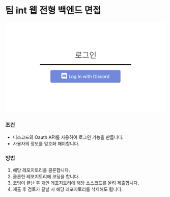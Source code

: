 <h1> 팀 int 웹 전형 백엔드 면접 </h1>
<img src="./img/oauth.png">
<h3>조건</h3>
<ul>
    <li>디스코드의 Oauth API를 사용하여 로그인 기능을 만듭니다.</li>
    <li>사용자의 정보를 암호화 해야합니다.</li>
</ul>
<h3>방법</h3>
<ol>
    <li>해당 레포지토리를 클론합니다.</li>
    <li>클론한 레포지토리에 코딩을 합니다.</li>
    <li>코딩이 끝난 후 개인 레포지토리에 해당 소스코드를 올려 제출합니다.</li>
    <li>제출 후 검토가 끝날 시 해당 레포지토리를 삭제해도 됩니다.</li>
</ol>